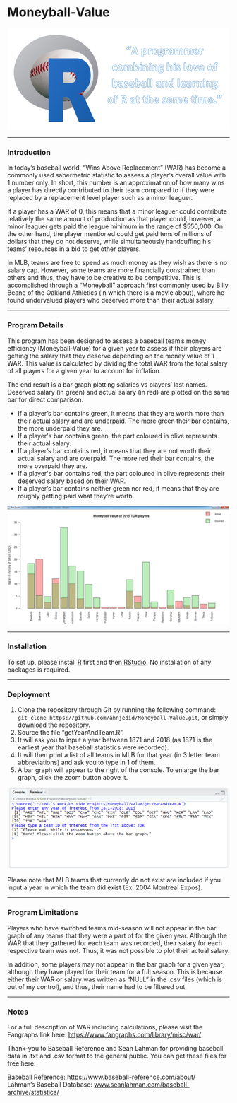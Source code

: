# Moneyball-Value
<kbd>
    <img src="https://github.com/ahnjedid/Moneyball-Value/blob/master/screenshots/coverPhoto.png">
</kbd>

<hr>

### Introduction
In today’s baseball world, “Wins Above Replacement” (WAR) has become a commonly used sabermetric statistic to assess a player’s overall value with 1 number only.   In short, this number is an approximation of how many wins a player has directly contributed to their team compared to if they were replaced by a replacement level player such as a minor leaguer.

If a player has a WAR of 0, this means that a minor leaguer could contribute relatively the same amount of production as that player could, however, a minor leaguer gets paid the league minimum in the range of $550,000.  On the other hand, the player mentioned could get paid tens of millions of dollars that they do not deserve, while simultaneously handcuffing his teams’ resources in a bid to get other players.

In MLB, teams are free to spend as much money as they wish as there is no salary cap.  However, some teams are more financially constrained than others and thus, they have to be creative to be competitive.  This is accomplished through a “Moneyball” approach first commonly used by Billy Beane of the Oakland Athletics (in which there is a movie about), where he found undervalued players who deserved more than their actual salary.

<hr>

### Program Details
This program has been designed to assess a baseball team’s money efficiency (Moneyball-Value) for a given year to assess if their players are getting the salary that they deserve depending on the money value of 1 WAR.  This value is calculated by dividing the total WAR from the total salary of all players for a given year to account for inflation.

The end result is a bar graph plotting salaries vs players’ last names. Deserved salary (in green) and actual salary (in red) are plotted on the same bar for direct comparison.

<ul>
    <li>If a player’s bar contains green, it means that they are worth more than their actual salary and are underpaid. The more green their bar contains, the more underpaid they are.</li>
    <li>If a player's bar contains green, the part coloured in olive represents their actual salary.</li>
    <li>If a player’s bar contains red, it means that they are not worth their actual salary and are overpaid.  The more red their bar contains, the more overpaid they are.</li>
    <li>If a player's bar contains red, the part coloured in olive represents their deserved salary based on their WAR.</li>
    <li>If a player’s bar contains neither green nor red, it means that they are roughly getting paid what they’re worth.</li>
</ul>

<kbd>
    <img src="https://github.com/ahnjedid/Moneyball-Value/blob/master/screenshots/barGraphScreenshot.png">
</kbd>

<hr>

### Installation
To set up, please install <a href="https://cran.r-project.org/">R</a> first and then <a href="https://www.rstudio.com/products/rstudio/download/">RStudio</a>. No installation of any packages is required.

<hr>

### Deployment
1. Clone the repository through Git by running the following command:<br>
`git clone https://github.com/ahnjedid/Moneyball-Value.git`, or simply download the repository.
2. Source the file “getYearAndTeam.R”. 
3. It will ask you to input a year between 1871 and 2018 (as 1871 is the earliest year that baseball statistics were recorded).
4. It will then print a list of all teams in MLB for that year (in 3 letter team abbreviations) and ask you to type in 1 of them.  
5. A bar graph will appear to the right of the console.  To enlarge the bar graph, click the zoom button above it.

<kbd>
    <img src="https://github.com/ahnjedid/Moneyball-Value/blob/master/screenshots/inputScreenshot.png">
</kbd>

Please note that MLB teams that currently do not exist are included if you input a year in which the team did exist (Ex: 2004 Montreal Expos).

<hr>

### Program Limitations
Players who have switched teams mid-season will not appear in the bar graph of any teams that they were a part of for the given year.  Although the WAR that they gathered for each team was recorded, their salary for each respective team was not. Thus, it was not possible to plot their actual salary.

In addition, some players may not appear in the bar graph for a given year, although they have played for their team for a full season.  This is because either their WAR or salary was written as “NULL” in the .csv files (which is out of my control), and thus, their name had to be filtered out.

<hr>

### Notes
For a full description of WAR including calculations, please visit the Fangraphs link here: https://www.fangraphs.com/library/misc/war/

Thank-you to Baseball Reference and Sean Lahman for providing baseball data in .txt and .csv format to the general public.  You can get these files for free here:

Baseball Reference: https://www.baseball-reference.com/about/  
Lahman’s Baseball Database: www.seanlahman.com/baseball-archive/statistics/ 
